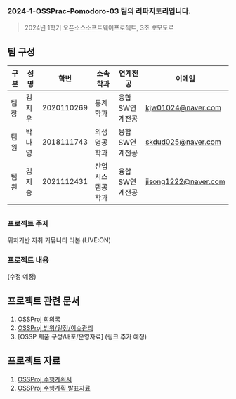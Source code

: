 ### 2024-1-OSSPrac-Pomodoro-03 팀의 리파지토리입니다.  
> 2024년 1학기 오픈소스소프트웨어프로젝트, 3조 뽀모도로  
  
## 팀 구성  

구분 | 성명 | 학번 | 소속학과 | 연계전공 | 이메일
------|-------|-------|-------|-------|-------
팀장 | 김지우 | 2020110269 | 통계학과 | 융합SW연계전공 | kjw01024@naver.com         
팀원 | 박나영 | 2018111743 | 의생명공학과 | 융합SW연계전공 | skdud025@naver.com        
팀원 | 김지송 | 2021112431 | 산업시스템공학과 | 융합SW연계전공 | jisong1222@naver.com    

##   
### 프로젝트 주제  
위치기반 자취 커뮤니티 리본 (LIVE:ON)  

### 프로젝트 내용  
(수정 예정) 
  
## 프로젝트 관련 문서  
1. [OSSProj 회의록](https://github.com/CSID-DGU/2024-1-OSSProj-Pomodoro-03/blob/main/Doc/1_4_OSSProj_03_%EB%BD%80%EB%AA%A8%EB%8F%84%EB%A1%9C_%ED%9A%8C%EC%9D%98%EB%A1%9D.md)
2. [OSSProj 범위/일정/이슈관리](https://github.com/CSID-DGU/2024-1-OSSProj-Pomodoro-03/blob/main/Doc/1_5_OSSProj_03_Pomodoro_%EB%B2%94%EC%9C%84_%EC%9D%BC%EC%A0%95_%EC%9D%B4%EC%8A%88%EA%B4%80%EB%A6%AC.md)  
3. [OSSP 제품 구성/배포/운영자료] (링크 추가 예정)  
  
## 프로젝트 자료  
1. [OSSProj 수행계획서](https://github.com/CSID-DGU/2024-1-OSSProj-Pomodoro-03/blob/main/Doc/1_1_OSSProj_03_Pomodoro_%EC%88%98%ED%96%89%EA%B3%84%ED%9A%8D%EC%84%9C.md)  
2. [OSSProj 수행계획 발표자료](https://github.com/CSID-DGU/2024-1-OSSProj-Pomodoro-03/blob/main/Doc/1_2_OSSProj_03_%20%EB%BD%80%EB%AA%A8%EB%8F%84%EB%A1%9C_%EC%88%98%ED%96%89%EA%B3%84%ED%9A%8D%EB%B0%9C%ED%91%9C%EC%9E%90%EB%A3%8C.pdf)  
